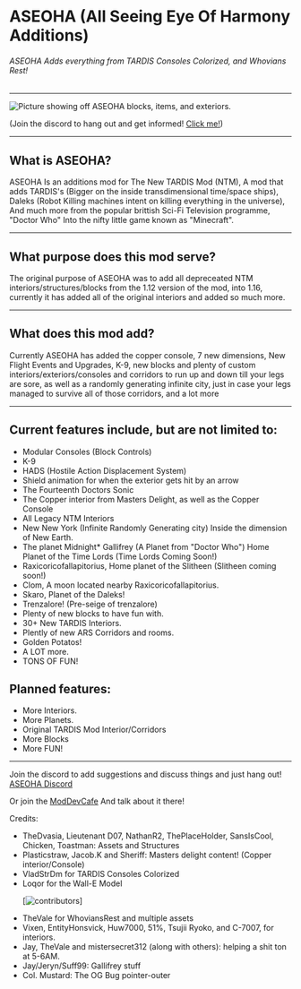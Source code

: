 <h1 id="aseoha-all-seeing-eye-of-harmony-additions-">ASEOHA (All Seeing Eye Of Harmony Additions)</h1>
<h6 id="aseoha-adds-everything-from-tardis-consoles-colorized-and-whovians-rest-">ASEOHA Adds everything from TARDIS Consoles Colorized, and Whovians Rest!</h6>
<hr>
<img src="https://media.forgecdn.net/attachments/1009/12/2024-11-06_00.png" alt="Picture showing off ASEOHA blocks, items, and exteriors.">
<p>(Join the discord to hang out and get informed! <a href="https://discord.gg/AAxEnCHQQd">Click me!</a>)</p>
<hr>
<h2 id="what-is-aseoha-">What is ASEOHA?</h2>
<p>ASEOHA Is an additions mod for The New TARDIS Mod (NTM), A mod that adds TARDIS&#39;s (Bigger on the inside transdimensional time/space ships), Daleks (Robot Killing machines intent on killing everything in the universe), And much more from the popular brittish Sci-Fi Television programme, &quot;Doctor Who&quot; Into the nifty little game known as &quot;Minecraft&quot;.</p>
<hr>
<h2 id="what-purpose-does-this-mod-serve-">What purpose does this mod serve?</h2>
<p>The original purpose of ASEOHA was to add all depreceated NTM interiors/structures/blocks from the 1.12 version of the mod, into 1.16, currently it has added all of the original interiors and added so much more.</p>
<hr>
<h2 id="what-does-this-mod-add-">What does this mod add?</h2>
<p>Currently ASEOHA has added the copper console, 7 new dimensions, New Flight Events and Upgrades, K-9, new blocks and plenty of custom interiors/exteriors/consoles and corridors to run up and down till your legs are sore, as well as a randomly generating infinite city, just in case your legs managed to survive all of those corridors, and a lot more</p>
<hr>
<h2 id="current-features-include-but-are-not-limited-to-">Current features include, but are not limited to:</h2>
<ul>
<li>Modular Consoles (Block Controls)</li>
<li>K-9</li>
<li>HADS (Hostile Action Displacement System)</li>
<li>Shield animation for when the exterior gets hit by an arrow</li>
<li>The Fourteenth Doctors Sonic</li>
<li>The Copper interior from Masters Delight, as well as the Copper Console</li>
<li>All Legacy NTM Interiors</li>
<li>New New York (Infinite Randomly Generating city) Inside the dimension of New Earth.</li>
<li>The planet Midnight* Gallifrey (A Planet from &quot;Doctor Who&quot;) Home Planet of the Time Lords (Time Lords Coming Soon!)</li>
<li>Raxicoricofallapitorius, Home planet of the Slitheen (Slitheen coming soon!)</li>
<li>Clom, A moon located nearby Raxicoricofallapitorius.</li>
<li>Skaro, Planet of the Daleks!</li>
<li>Trenzalore! (Pre-seige of trenzalore)</li>
<li>Plenty of new blocks to have fun with.</li>
<li>30+ New TARDIS Interiors.</li>
<li>Plently of new ARS Corridors and rooms.</li>
<li>Golden Potatos!</li>
<li>A LOT more.</li>
<li>TONS OF FUN!</li>
</ul>
<h2 id="planned-features-">Planned features:</h2>
<ul>
<li>More Interiors.    </li>
<li>More Planets.    </li>
<li>Original TARDIS Mod Interior/Corridors    </li>
<li>More Blocks    </li>
<li>More FUN! </li>
</ul>
<hr>
<p>Join the discord to add suggestions and discuss things and just hang out! <a href="https://discord.gg/AAxEnCHQQd">ASEOHA Discord</a></p>
<p>Or join the <a href="https://discord.com/channels/275448849693278220/1244661588112179342">ModDevCafe</a> And talk about it there!</p>
<p>Credits:</p>
<ul>
<li>TheDvasia, Lieutenant D07, NathanR2, ThePlaceHolder, SansIsCool, Chicken, Toastman: Assets and Structures</li>
<li>Plasticstraw, Jacob.K and Sheriff: Masters delight content! (Copper interior/Console)  </li>
<li>VladStrDm for TARDIS Consoles Colorized</li>
<li>Loqor for the Wall-E Model</li>

[![contributors]([https://contrib.rocks/image?repo=corentinth/it-tools&refresh=1](https://contrib.rocks/image?repo=WallaceHesselmeister/Aseoha))]
<li>TheVale for WhoviansRest and multiple assets</li>
<li>Vixen, EntityHonsvick, Huw7000, 51%, Tsujii Ryoko, and C-7007, for interiors.  </li>
<li>Jay, TheVale and mistersecret312 (along with others): helping a shit ton at 5-6AM.</li>
<li>Jay/Jeryn/Suff99: Gallifrey stuff  </li>
<li>Col. Mustard: The OG Bug pointer-outer</li>
</ul>
